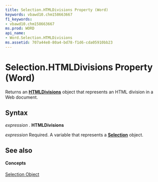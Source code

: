 ```yaml
---
title: Selection.HTMLDivisions Property (Word)
keywords: vbawd10.chm158663667
f1_keywords:
- vbawd10.chm158663667
ms.prod: WORD
api_name:
- Word.Selection.HTMLDivisions
ms.assetid: 707a44e8-80a4-bd78-f1d6-cda05910bb23
---
```



# Selection.HTMLDivisions Property (Word)

Returns an  **[HTMLDivisions](htmldivisions-object-word.md)** object that represents an HTML division in a Web document.


## Syntax

 _expression_ . **HTMLDivisions**

 _expression_ Required. A variable that represents a **[Selection](selection-object-word.md)** object.


## See also


#### Concepts


[Selection Object](selection-object-word.md)

